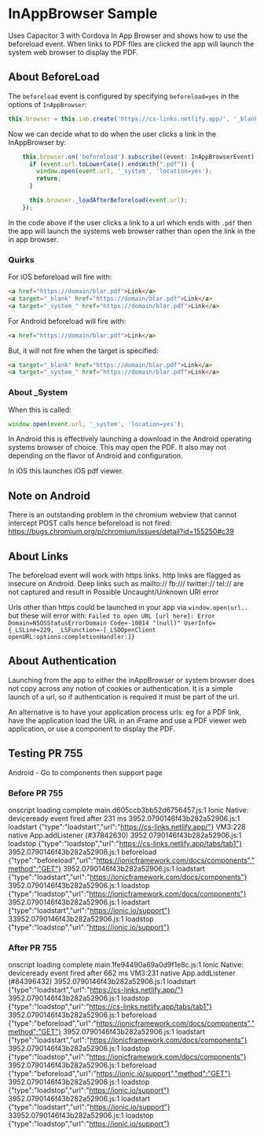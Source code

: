 # InAppBrowser Sample
Uses Capacitor 3 with Cordova In App Browser and shows how to use the beforeload event. When links to PDF files are clicked the app will launch the system web browser to display the PDF.

## About BeforeLoad
The `beforeload` event is configured by specifying `beforeload=yes` in the options of `InAppBrowser`:
```typescript
this.browser = this.iab.create('https://cs-links.netlify.app/', '_blank', 'location=no,beforeload=yes');
```

Now we can decide what to do when the user clicks a link in the InAppBrowser by:
```typescript
    this.browser.on('beforeload').subscribe((event: InAppBrowserEvent) => {
      if (event.url.toLowerCase().endsWith(".pdf")) {
        window.open(event.url, '_system', 'location=yes');
        return;
      }

      this.browser._loadAfterBeforeload(event.url);
    });
```

In the code above if the user clicks a link to a url which ends with `.pdf` then the app will launch the systems web browser rather than open the link in the in app browser.

### Quirks
For iOS beforeload will fire with:
```html
<a href="https://domain/blar.pdf">Link</a>
<a target="_blank" href="https://domain/blar.pdf">Link</a>
<a target="_system_" href="https://domain/blar.pdf">Link</a>
```

For Android beforeload will fire with:
```html
<a href="https://domain/blar.pdf">Link</a>
```

But, it will not fire when the target is specified:
```html
<a target="_blank" href="https://domain/blar.pdf">Link</a>
<a target="_system_" href="https://domain/blar.pdf">Link</a>
```

### About _System
When this is called:
```typescript
window.open(event.url, '_system', 'location=yes');
```
In Android this is effectively launching a download in the Android operating systems browser of choice. This may open the PDF. It also may not depending on the flavor of Android and configuration.

In iOS this launches iOS pdf viewer.

## Note on Android
There is an outstanding problem in the chromium webview that cannot intercept POST calls hence beforeload is not fired:
https://bugs.chromium.org/p/chromium/issues/detail?id=155250#c39

## About Links
The beforeload event will work with https links. http links are flagged as insecure on Android.
Deep links such as mailto:// fb:/// twitter:// tel:// are not captured and result in Possible Uncaught/Unknown URI error

Urls other than https could be launched in your app via `window.open(url..` but these will error with:
`Failed to open URL [url here]: Error Domain=NSOSStatusErrorDomain Code=-10814 "(null)" UserInfo={_LSLine=229, _LSFunction=-[_LSDOpenClient openURL:options:completionHandler:]}`

## About Authentication
Launching from the app to either the inAppBrowser or system browser does not copy across any notion of cookies or authentication. It is a simple launch of a url, so if authentication is required it must be part of the url.

An alternative is to have your application process urls: eg for a PDF link, have the application load the URL in an iFrame and use a PDF viewer web application, or use a component to display the PDF.


## Testing PR 755
Android - Go to components then support page

### Before PR 755
onscript loading complete
main.d605ccb3bb52d6756457.js:1 Ionic Native: deviceready event fired after 231 ms
3952.0790146f43b282a52906.js:1 loadstart {"type":"loadstart","url":"https://cs-links.netlify.app/"}
VM3:228 native App.addListener (#37842630)
3952.0790146f43b282a52906.js:1 loadstop {"type":"loadstop","url":"https://cs-links.netlify.app/tabs/tab1"}
3952.0790146f43b282a52906.js:1 beforeload {"type":"beforeload","url":"https://ionicframework.com/docs/components","method":"GET"}
3952.0790146f43b282a52906.js:1 loadstart {"type":"loadstart","url":"https://ionicframework.com/docs/components"}
3952.0790146f43b282a52906.js:1 loadstop {"type":"loadstop","url":"https://ionicframework.com/docs/components"}
3952.0790146f43b282a52906.js:1 loadstart {"type":"loadstart","url":"https://ionic.io/support"}
33952.0790146f43b282a52906.js:1 loadstop {"type":"loadstop","url":"https://ionic.io/support"}

### After PR 755
onscript loading complete
main.1fe94490a69a0d9f1e8c.js:1 Ionic Native: deviceready event fired after 662 ms
VM3:231 native App.addListener (#84396432)
3952.0790146f43b282a52906.js:1 loadstart {"type":"loadstart","url":"https://cs-links.netlify.app/"}
3952.0790146f43b282a52906.js:1 loadstop {"type":"loadstop","url":"https://cs-links.netlify.app/tabs/tab1"}
3952.0790146f43b282a52906.js:1 beforeload {"type":"beforeload","url":"https://ionicframework.com/docs/components","method":"GET"}
3952.0790146f43b282a52906.js:1 loadstart {"type":"loadstart","url":"https://ionicframework.com/docs/components"}
3952.0790146f43b282a52906.js:1 loadstop {"type":"loadstop","url":"https://ionicframework.com/docs/components"}
3952.0790146f43b282a52906.js:1 beforeload {"type":"beforeload","url":"https://ionic.io/support","method":"GET"}
3952.0790146f43b282a52906.js:1 loadstop {"type":"loadstop","url":"https://ionic.io/support"}
3952.0790146f43b282a52906.js:1 loadstart {"type":"loadstart","url":"https://ionic.io/support"}
33952.0790146f43b282a52906.js:1 loadstop {"type":"loadstop","url":"https://ionic.io/support"}